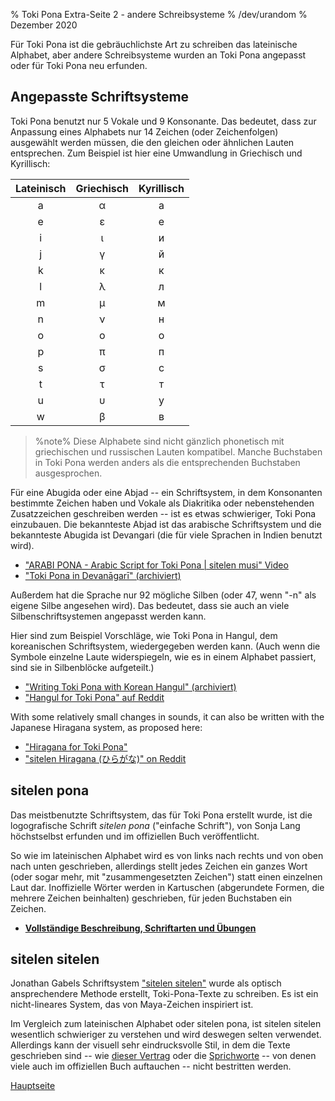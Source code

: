 % Toki Pona Extra-Seite 2 - andere Schreibsysteme
% /dev/urandom
% Dezember 2020

Für Toki Pona ist die gebräuchlichste Art zu schreiben das lateinische Alphabet, 
aber andere Schreibsysteme wurden an Toki Pona angepasst oder für Toki Pona 
neu erfunden.

## Angepasste Schriftsysteme

Toki Pona benutzt nur 5 Vokale und 9 Konsonante. Das bedeutet, dass zur 
Anpassung eines Alphabets nur 14 Zeichen (oder Zeichenfolgen) ausgewählt 
werden müssen, die den gleichen oder ähnlichen Lauten entsprechen. Zum 
Beispiel ist hier eine Umwandlung in Griechisch und Kyrillisch:

| Lateinisch | Griechisch | Kyrillisch |
|:-----:|:-----:|:--------:|
| a | α | а |
| e | ε | е |
| i | ι | и |
| j | γ | й |
| k | κ | к |
| l | λ | л |
| m | μ | м |
| n | ν | н |
| o | ο | о |
| p | π | п |
| s | σ | с |
| t | τ | т |
| u | υ | у |
| w | β | в |

> %note%
> Diese Alphabete sind nicht gänzlich phonetisch mit griechischen und russischen 
> Lauten kompatibel. Manche Buchstaben in Toki Pona werden anders als die 
> entsprechenden Buchstaben ausgesprochen.

Für eine Abugida oder eine Abjad -- ein Schriftsystem, in dem Konsonanten 
bestimmte Zeichen haben und Vokale als Diakritika oder nebenstehenden 
Zusatzzeichen geschreiben werden -- ist es etwas schwieriger, Toki Pona 
einzubauen. Die bekannteste Abjad ist das arabische Schriftsystem und die 
bekannteste Abugida ist Devangari (die für viele Sprachen in Indien benutzt 
wird).

* ["ARABI PONA - Arabic Script for Toki Pona | sitelen musi" Video][arabic]
* ["Toki Pona in Devanāgarī" (archiviert)][devanagari]

[arabic]:https://www.youtube.com/watch?v=Mh9Wypm6pXs
[devanagari]:https://web.archive.org/web/20060727115116/http://www.deadlybrain.org/projects/tokipona/deva_guja.php

Außerdem hat die Sprache nur 92 mögliche Silben (oder 47, wenn "-n" als eigene 
Silbe angesehen wird). Das bedeutet, dass sie auch an viele 
Silbenschriftsystemen angepasst werden kann.

Hier sind zum Beispiel Vorschläge, wie Toki Pona in Hangul, dem koreanischen 
Schriftsystem, wiedergegeben werden kann. (Auch wenn die Symbole einzelne 
Laute widerspiegeln, wie es in einem Alphabet passiert, sind sie in 
Silbenblöcke aufgeteilt.)

* ["Writing Toki Pona with Korean Hangul" (archiviert)][hangularch]
* ["Hangul for Toki Pona" auf Reddit][hangulred]

[hangularch]:https://web.archive.org/web/20070313181500/http://www.tokipona.bravehost.com/korean.html
[hangulred]:https://www.reddit.com/r/tokipona/comments/8mx951/hangul_for_toki_pona/

With some relatively small changes in sounds, it can also be written with the
Japanese Hiragana system, as proposed here:

* ["Hiragana for Toki Pona"][hiragana1]
* ["sitelen Hiragana (ひらがな)" on Reddit][hiragana_red]

[hiragana1]:https://www.deviantart.com/derroflcopter/journal/Hiragana-for-Toki-Pona-339541633
[hiragana_red]:https://www.reddit.com/r/tokipona/comments/e7g91u/sitelen_hiragana_%E3%81%B2%E3%82%89%E3%81%8C%E3%81%AA/

## sitelen pona

Das meistbenutzte Schriftsystem, das für Toki Pona erstellt wurde, ist die 
logografische Schrift *sitelen pona* ("einfache Schrift"), von Sonja Lang 
höchstselbst erfunden und im offiziellen Buch veröffentlicht.

So wie im lateinischen Alphabet wird es von links nach rechts und von oben nach 
unten geschrieben, allerdings stellt jedes Zeichen ein ganzes Wort (oder sogar 
mehr, mit "zusammengesetzten Zeichen") statt einen einzelnen Laut dar. 
Inoffizielle Wörter werden in Kartuschen (abgerundete Formen, die mehrere Zeichen 
beinhalten) geschrieben, für jeden Buchstaben ein Zeichen.

* **[Vollständige Beschreibung, Schriftarten und Übungen](de_sitelen_pona.html)**

## sitelen sitelen

Jonathan Gabels Schriftsystem ["sitelen sitelen"](https://jonathangabel.com/toki-pona/)
wurde als optisch ansprechendere Methode erstellt, Toki-Pona-Texte zu 
schreiben. Es ist ein nicht-lineares System, das von Maya-Zeichen 
inspiriert ist.

Im Vergleich zum lateinischen Alphabet oder sitelen pona, ist sitelen sitelen 
wesentlich schwieriger zu verstehen und wird deswegen selten verwendet. 
Allerdings kann der visuell sehr eindrucksvolle Stil, in dem die Texte 
geschrieben sind -- wie [dieser Vertrag](https://www.jonathangabel.com/archive/2012/artworks_lipu-lawa-pi-esun-kama.html)
oder die [Sprichworte](https://jonathangabel.com/toki-pona/dictionaries/gallery/) 
-- von denen viele auch im offiziellen Buch auftauchen -- nicht bestritten werden.

[Hauptseite](de_index.html)

